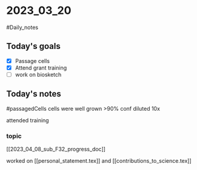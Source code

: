 # 2023_03_20 
#Daily_notes
## Today's goals
- [x] Passage cells
- [x] Attend grant training
- [ ] work on biosketch

## Today's notes

#passagedCells 
cells were well grown >90% conf diluted 10x

attended training

### topic
[[2023_04_08_sub_F32_progress_doc]]

worked on [[personal_statement.tex]] and [[contributions_to_science.tex]]
